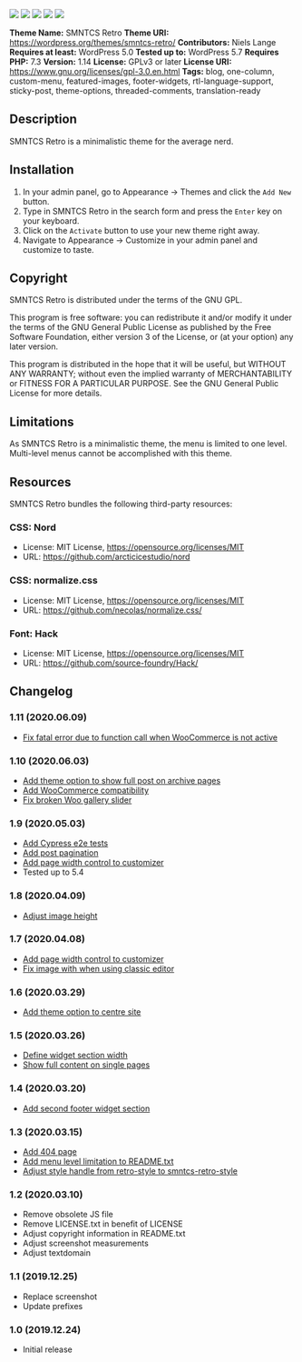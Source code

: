 [![](https://img.shields.io/circleci/build/github/nielslange/smntcs-retro/trunk)](https://img.shields.io/circleci/build/github/nielslange/smntcs-retro/trunk)
[![](https://img.shields.io/github/issues/nielslange/smntcs-retro)](https://github.com/nielslange/smntcs-retro/issues/)
[![](https://img.shields.io/github/forks/nielslange/smntcs-retro.svg)](https://github.com/nielslange/smntcs-retro/network/members/)
[![](https://img.shields.io/github/stars/nielslange/smntcs-retro.svg)](https://github.com/nielslange/smntcs-retro/stargazers/)
[![](https://img.shields.io/github/license/nielslange/smntcs-retro.svg)](https://github.com/nielslange/smntcs-retro/blob/master/LICENSE)

**Theme Name:** SMNTCS Retro
**Theme URI:** https://wordpress.org/themes/smntcs-retro/
**Contributors:** Niels Lange
**Requires at least:** WordPress 5.0
**Tested up to:** WordPress 5.7
**Requires PHP:** 7.3
**Version:** 1.14
**License:** GPLv3 or later
**License URI:** https://www.gnu.org/licenses/gpl-3.0.en.html
**Tags:** blog, one-column, custom-menu, featured-images, footer-widgets, rtl-language-support, sticky-post, theme-options, threaded-comments, translation-ready

## Description

SMNTCS Retro is a minimalistic theme for the average nerd.

## Installation

1. In your admin panel, go to Appearance → Themes and click the `Add New` button.
2. Type in SMNTCS Retro in the search form and press the `Enter` key on your keyboard.
3. Click on the `Activate` button to use your new theme right away.
4. Navigate to Appearance → Customize in your admin panel and customize to taste.

## Copyright

SMNTCS Retro is distributed under the terms of the GNU GPL.

This program is free software: you can redistribute it and/or modify it under the terms of the GNU General Public License as published by the Free Software Foundation, either version 3 of the License, or (at your option) any later version.

This program is distributed in the hope that it will be useful, but WITHOUT ANY WARRANTY; without even the implied warranty of MERCHANTABILITY or FITNESS FOR A PARTICULAR PURPOSE. See the GNU General Public License for more details.

## Limitations

As SMNTCS Retro is a minimalistic theme, the menu is limited to one level. Multi-level menus cannot be accomplished with this theme.

## Resources

SMNTCS Retro bundles the following third-party resources:

### CSS: Nord

- License: MIT License, https://opensource.org/licenses/MIT
- URL: https://github.com/arcticicestudio/nord

### CSS: normalize.css

- License: MIT License, https://opensource.org/licenses/MIT
- URL: https://github.com/necolas/normalize.css/

### Font: Hack

- License: MIT License, https://opensource.org/licenses/MIT
- URL: https://github.com/source-foundry/Hack/

## Changelog

### 1.11 (2020.06.09)

- [Fix fatal error due to function call when WooCommerce is not active](https://github.com/nielslange/smntcs-retro/issues/100)

### 1.10 (2020.06.03)

- [Add theme option to show full post on archive pages](https://github.com/nielslange/smntcs-retro/issues/92)
- [Add WooCommerce compatibility](https://github.com/nielslange/smntcs-retro/issues/65)
- [Fix broken Woo gallery slider](https://github.com/nielslange/smntcs-retro/issues/94)

### 1.9 (2020.05.03)

- [Add Cypress e2e tests](https://github.com/nielslange/smntcs-retro/issues/87)
- [Add post pagination](https://github.com/nielslange/smntcs-retro/issues/89)
- [Add page width control to customizer](https://github.com/nielslange/smntcs-retro/issues/78)
- Tested up to 5.4

### 1.8 (2020.04.09)

- [Adjust image height](https://github.com/nielslange/smntcs-retro/issues/81)

### 1.7 (2020.04.08)

- [Add page width control to customizer](https://github.com/nielslange/smntcs-retro/issues/78)
- [Fix image with when using classic editor](https://github.com/nielslange/smntcs-retro/issues/77)

### 1.6 (2020.03.29)

- [Add theme option to centre site](https://github.com/nielslange/smntcs-retro/issues/74)

### 1.5 (2020.03.26)

- [Define widget section width](https://github.com/nielslange/smntcs-retro/issues/70)
- [Show full content on single pages](https://github.com/nielslange/smntcs-retro/issues/71)

### 1.4 (2020.03.20)

- [Add second footer widget section](https://github.com/nielslange/smntcs-retro/issues/67)

### 1.3 (2020.03.15)

- [Add 404 page](https://github.com/nielslange/smntcs-retro/issues/63)
- [Add menu level limitation to README.txt](https://github.com/nielslange/smntcs-retro/issues/57)
- [Adjust style handle from retro-style to smntcs-retro-style](https://github.com/nielslange/smntcs-retro/issues/56)

### 1.2 (2020.03.10)

- Remove obsolete JS file
- Remove LICENSE.txt in benefit of LICENSE
- Adjust copyright information in README.txt
- Adjust screenshot measurements
- Adjust textdomain

### 1.1 (2019.12.25)

- Replace screenshot
- Update prefixes

### 1.0 (2019.12.24)

- Initial release
